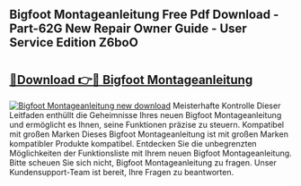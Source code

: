 ## Bigfoot Montageanleitung Free Pdf Download - Part-62G New Repair Owner Guide - User Service Edition Z6boO

# <h2><a href="http://df6sqy.blite.top/?on=Bigfoot+Montageanleitung">🔗Download 👉🔴 Bigfoot Montageanleitung</a></h2>

[![Bigfoot Montageanleitung new download](https://i.imgur.com/lujVjoI.png)](http://df6sqy.blite.top/?on=Bigfoot+Montageanleitung)
Meisterhafte Kontrolle Dieser Leitfaden enthüllt die Geheimnisse Ihres neuen Bigfoot Montageanleitung und ermöglicht es Ihnen, seine Funktionen präzise zu steuern. Kompatibel mit großen Marken Dieses Bigfoot Montageanleitung ist mit großen Marken kompatibler Produkte kompatibel. Entdecken Sie die unbegrenzten Möglichkeiten der Funktionsliste mit Ihrem neuen Bigfoot Montageanleitung. Bitte scheuen Sie sich nicht, Bigfoot Montageanleitung zu fragen. Unser Kundensupport-Team ist bereit, Ihre Fragen zu beantworten.
